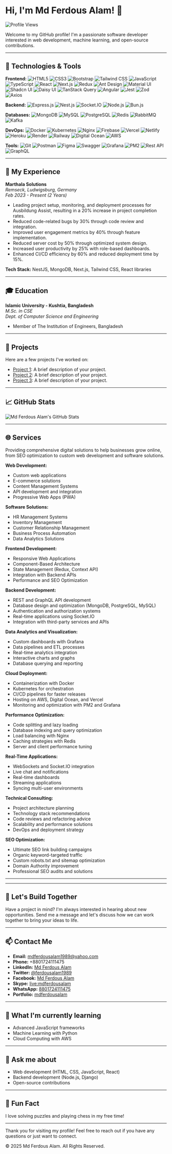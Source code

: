 # Hi, I'm Md Ferdous Alam! 👋

![Profile Views](https://komarev.com/ghpvc/?username=mdferdousalam&color=blue)

Welcome to my GitHub profile! I'm a passionate software developer interested in web development, machine learning, and open-source contributions.

---

## 🔧 Technologies & Tools

**Frontend:**
![HTML5](https://img.shields.io/badge/-HTML5-333333?style=flat&logo=html5)
![CSS3](https://img.shields.io/badge/-CSS3-333333?style=flat&logo=css3)
![Bootstrap](https://img.shields.io/badge/-Bootstrap-333333?style=flat&logo=bootstrap)
![Tailwind CSS](https://img.shields.io/badge/-Tailwind%20CSS-333333?style=flat&logo=tailwind-css)
![JavaScript](https://img.shields.io/badge/-JavaScript-333333?style=flat&logo=javascript)
![TypeScript](https://img.shields.io/badge/-TypeScript-333333?style=flat&logo=typescript)
![React](https://img.shields.io/badge/-React-333333?style=flat&logo=react)
![Next.js](https://img.shields.io/badge/-Next.js-333333?style=flat&logo=next.js)
![Redux](https://img.shields.io/badge/-Redux-333333?style=flat&logo=redux)
![Ant Design](https://img.shields.io/badge/-Ant%20Design-333333?style=flat&logo=ant-design)
![Material UI](https://img.shields.io/badge/-Material%20UI-333333?style=flat&logo=material-ui)
![Shadcn UI](https://img.shields.io/badge/-Shadcn%20UI-333333?style=flat&logo=shadcn-ui)
![Daisy UI](https://img.shields.io/badge/-Daisy%20UI-333333?style=flat&logo=daisy-ui)
![TanStack Query](https://img.shields.io/badge/-TanStack%20Query-333333?style=flat&logo=tanstack-query)
![Angular](https://img.shields.io/badge/-Angular-333333?style=flat&logo=angular)
![Jest](https://img.shields.io/badge/-Jest-333333?style=flat&logo=jest)
![Zod](https://img.shields.io/badge/-Zod-333333?style=flat&logo=zod)
![Axios](https://img.shields.io/badge/-Axios-333333?style=flat&logo=axios)

**Backend:**
![Express.js](https://img.shields.io/badge/-Express.js-333333?style=flat&logo=express)
![Nest.js](https://img.shields.io/badge/-Nest.js-333333?style=flat&logo=nestjs)
![Socket.IO](https://img.shields.io/badge/-Socket.IO-333333?style=flat&logo=socket.io)
![Node.js](https://img.shields.io/badge/-Node.js-333333?style=flat&logo=node.js)
![Bun.js](https://img.shields.io/badge/-Bun.js-333333?style=flat&logo=bun)

**Databases:**
![MongoDB](https://img.shields.io/badge/-MongoDB-333333?style=flat&logo=mongodb)
![MySQL](https://img.shields.io/badge/-MySQL-333333?style=flat&logo=mysql)
![PostgreSQL](https://img.shields.io/badge/-PostgreSQL-333333?style=flat&logo=postgresql)
![Redis](https://img.shields.io/badge/-Redis-333333?style=flat&logo=redis)
![RabbitMQ](https://img.shields.io/badge/-RabbitMQ-333333?style=flat&logo=rabbitmq)
![Kafka](https://img.shields.io/badge/-Kafka-333333?style=flat&logo=apache-kafka)

**DevOps:**
![Docker](https://img.shields.io/badge/-Docker-333333?style=flat&logo=docker)
![Kubernetes](https://img.shields.io/badge/-Kubernetes-333333?style=flat&logo=kubernetes)
![Nginx](https://img.shields.io/badge/-Nginx-333333?style=flat&logo=nginx)
![Firebase](https://img.shields.io/badge/-Firebase-333333?style=flat&logo=firebase)
![Vercel](https://img.shields.io/badge/-Vercel-333333?style=flat&logo=vercel)
![Netlify](https://img.shields.io/badge/-Netlify-333333?style=flat&logo=netlify)
![Heroku](https://img.shields.io/badge/-Heroku-333333?style=flat&logo=heroku)
![Render](https://img.shields.io/badge/-Render-333333?style=flat&logo=render)
![Railway](https://img.shields.io/badge/-Railway-333333?style=flat&logo=railway)
![Digital Ocean](https://img.shields.io/badge/-Digital%20Ocean-333333?style=flat&logo=digital-ocean)
![AWS](https://img.shields.io/badge/-AWS-333333?style=flat&logo=amazon-aws)

**Tools:**
![Git](https://img.shields.io/badge/-Git-333333?style=flat&logo=git)
![Postman](https://img.shields.io/badge/-Postman-333333?style=flat&logo=postman)
![Figma](https://img.shields.io/badge/-Figma-333333?style=flat&logo=figma)
![Swagger](https://img.shields.io/badge/-Swagger-333333?style=flat&logo=swagger)
![Grafana](https://img.shields.io/badge/-Grafana-333333?style=flat&logo=grafana)
![PM2](https://img.shields.io/badge/-PM2-333333?style=flat&logo=pm2)
![Rest API](https://img.shields.io/badge/-Rest%20API-333333?style=flat&logo=rest-api)
![GraphQL](https://img.shields.io/badge/-GraphQL-333333?style=flat&logo=graphql)

---

## 💼 My Experience

**Marthala Solutions**  
_Remseck, Ludwigsburg, Germany_  
_Feb 2023 - Present (2 Years)_

- Leading project setup, monitoring, and deployment processes for Ausbildung Assist, resulting in a 20% increase in project completion rates.
- Reduced code-related bugs by 30% through code review and integration.
- Improved user engagement metrics by 40% through feature implementation.
- Reduced server cost by 50% through optimized system design.
- Increased user productivity by 25% with role-based dashboards.
- Enhanced CI/CD efficiency by 60% and reduced deployment time by 15%.

**Tech Stack:** NestJS, MongoDB, Next.js, Tailwind CSS, React libraries

---

## 🎓 Education

**Islamic University - Kushtia, Bangladesh**  
_M.Sc. in CSE_  
_Dept. of Computer Science and Engineering_

- Member of The Institution of Engineers, Bangladesh

---


## 🚀 Projects

Here are a few projects I've worked on:

- [Project 1](https://github.com/mdferdousalam/project1): A brief description of your project.
- [Project 2](https://github.com/mdferdousalam/project2): A brief description of your project.
- [Project 3](https://github.com/mdferdousalam/project3): A brief description of your project.

---

## 📈 GitHub Stats

![Md Ferdous Alam's GitHub Stats](https://github-readme-stats.vercel.app/api?username=mdferdousalam&show_icons=true&theme=radical)

---
## 🌐 Services

Providing comprehensive digital solutions to help businesses grow online, from SEO optimization to custom web development and software solutions.

**Web Development:**
- Custom web applications
- E-commerce solutions
- Content Management Systems
- API development and integration
- Progressive Web Apps (PWA)

**Software Solutions:**
- HR Management Systems
- Inventory Management
- Customer Relationship Management
- Business Process Automation
- Data Analytics Solutions

**Frontend Development:**
- Responsive Web Applications
- Component-Based Architecture
- State Management (Redux, Context API)
- Integration with Backend APIs
- Performance and SEO Optimization

**Backend Development:**
- REST and GraphQL API development
- Database design and optimization (MongoDB, PostgreSQL, MySQL)
- Authentication and authorization systems
- Real-time applications using Socket.IO
- Integration with third-party services and APIs

**Data Analytics and Visualization:**
- Custom dashboards with Grafana
- Data pipelines and ETL processes
- Real-time analytics integration
- Interactive charts and graphs
- Database querying and reporting

**Cloud Deployment:**
- Containerization with Docker
- Kubernetes for orchestration
- CI/CD pipelines for faster releases
- Hosting on AWS, Digital Ocean, and Vercel
- Monitoring and optimization with PM2 and Grafana

**Performance Optimization:**
- Code splitting and lazy loading
- Database indexing and query optimization
- Load balancing with Nginx
- Caching strategies with Redis
- Server and client performance tuning

**Real-Time Applications:**
- WebSockets and Socket.IO integration
- Live chat and notifications
- Real-time dashboards
- Streaming applications
- Syncing multi-user environments

**Technical Consulting:**
- Project architecture planning
- Technology stack recommendations
- Code reviews and refactoring advice
- Scalability and performance solutions
- DevOps and deployment strategy

**SEO Optimization:**
- Ultimate SEO link building campaigns
- Organic keyword-targeted traffic
- Custom robots.txt and sitemap optimization
- Domain Authority improvement
- Professional SEO audits and solutions

---


---

## 🔗 Let's Build Together

Have a project in mind? I'm always interested in hearing about new opportunities. Send me a message and let's discuss how we can work together to bring your ideas to life.

---

## 📫 Contact Me

- **Email:** [mdferdousalam1989@yahoo.com](mailto:mdferdousalam1989@yahoo.com)
- **Phone:** +8801724111475
- **LinkedIn:** [Md Ferdous Alam](https://www.linkedin.com/in/engr-md-ferdous-alam)
- **Twitter:** [@ferdousalam1989](https://x.com/ferdousalam1989)
- **Facebook:** [Md Ferdous Alam](https://www.facebook.com/AFerdousM)
- **Skype:** [live:mdferdousalam](skype:live:mdferdousalam)
- **WhatsApp:** [8801724111475](https://wa.me/8801724111475)
- **Portfolio:** [mdferdousalam](https://ferdousalam.netlify.app)

---

## 🌱 What I'm currently learning

- Advanced JavaScript frameworks
- Machine Learning with Python
- Cloud Computing with AWS

---

## 💬 Ask me about

- Web development (HTML, CSS, JavaScript, React)
- Backend development (Node.js, Django)
- Open-source contributions

---

## 🌟 Fun Fact

I love solving puzzles and playing chess in my free time!

---

Thank you for visiting my profile! Feel free to reach out if you have any questions or just want to connect.

© 2025 Md Ferdous Alam. All Rights Reserved.
